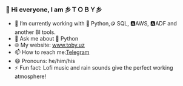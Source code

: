 ### 👋 Hi everyone, I am 乡ＴＯＢＹ乡 



- 🌱 I’m currently working with 🐍 Python,🪙 SQL, 🅰️AWS, 🅰️ADF and another BI tools.
- 💬 Ask me about 🐍 Python
- 🌐 My website: www.toby.uz 
- 📫 How to reach me:[Telegram](https://t.me/toby_developer) 
- 😄 Pronouns: he/him/his
- ⚡ Fun fact: Lofi music and rain sounds give the perfect working atmosphere! 

